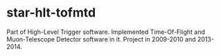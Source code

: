 # star-hlt-tofmtd
Part of High-Level Trigger software. Implemented Time-Of-Flight and Muon-Telescope Detector software in it. Project in 2009-2010 and 2013-2014.
